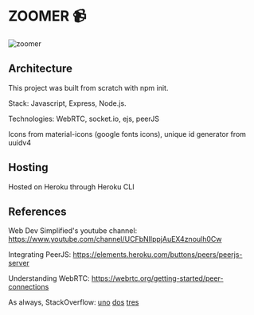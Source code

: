 # ZOOMER  📹
![zoomer](https://user-images.githubusercontent.com/48145854/117729109-3dd1ad00-b19f-11eb-992f-0bb5c7548ba9.png)

## Architecture 
This project was built from scratch with npm init. 

Stack: Javascript, Express, Node.js.

Technologies: WebRTC, socket.io, ejs, peerJS

Icons from material-icons (google fonts icons), unique id generator from uuidv4


## Hosting 
Hosted on Heroku through Heroku CLI

## References  
Web Dev Simplified's youtube channel: https://www.youtube.com/channel/UCFbNIlppjAuEX4znoulh0Cw

Integrating PeerJS: https://elements.heroku.com/buttons/peers/peerjs-server

Understanding WebRTC: https://webrtc.org/getting-started/peer-connections

As always, StackOverflow: [uno](https://stackoverflow.com/questions/64794879/peer-cli-works-but-expresspeerserver-doesnt) [dos](https://stackoverflow.com/questions/44633495/remove-gap-between-rows-of-flex-items) [tres](https://stackoverflow.com/questions/26712426/setup-peerjs-server-combined-with-express)

